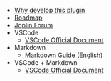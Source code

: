 - [Why develop this plugin](_navbar/other/why.md)
- [Roadmap](_navbar/other/roadmap.md)
- [Joplin Forum](https://discourse.joplinapp.org/)
- VSCode
  - [VSCode Official Document](https://code.visualstudio.com/docs)
- Markdown
  - [Markdown Guide (English)](https://www.markdownguide.org/)
- VSCode + Markdown
  - [VSCode Official Document](https://code.visualstudio.com/docs/languages/markdown)
